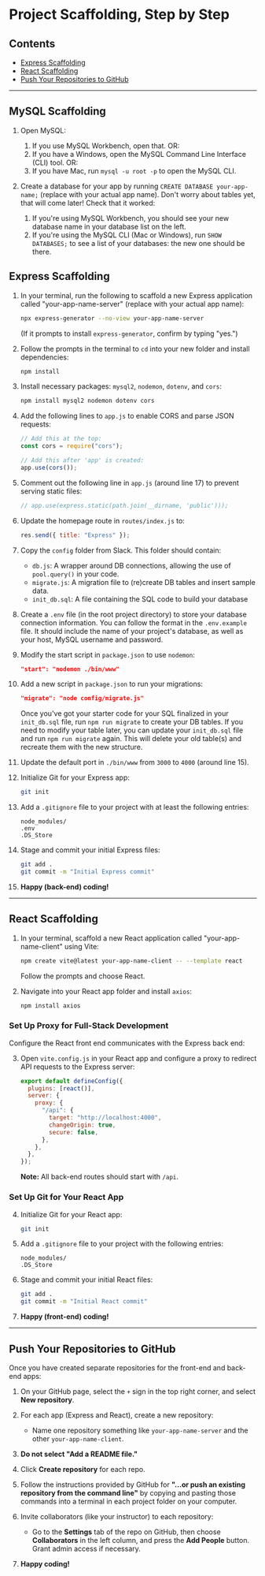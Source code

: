 # Project Scaffolding, Step by Step

## Contents

- [Express Scaffolding](#express-scaffolding)
- [React Scaffolding](#react-scaffolding)
- [Push Your Repositories to GitHub](#push-your-repositories-to-github)

---

## MySQL Scaffolding

1. Open MySQL:

   1. If you use MySQL Workbench, open that. OR:
   2. If you have a Windows, open the MySQL Command Line Interface (CLI) tool. OR:
   3. If you have Mac, run `mysql -u root -p` to open the MySQL CLI.

2. Create a database for your app by running `CREATE DATABASE your-app-name;` (replace with your actual app name). Don't worry about tables yet, that will come later! Check that it worked:

   1. If you're using MySQL Workbench, you should see your new database name in your database list on the left.
   2. If you're using the MySQL CLI (Mac or Windows), run `SHOW DATABASES;` to see a list of your databases: the new one should be there.

## Express Scaffolding

1. In your terminal, run the following to scaffold a new Express application called "your-app-name-server" (replace with your actual app name):

   ```bash
   npx express-generator --no-view your-app-name-server
   ```

   (If it prompts to install `express-generator`, confirm by typing "yes.")

2. Follow the prompts in the terminal to `cd` into your new folder and install dependencies:

   ```bash
   npm install
   ```

3. Install necessary packages: `mysql2`, `nodemon`, `dotenv`, and `cors`:

   ```bash
   npm install mysql2 nodemon dotenv cors
   ```

4. Add the following lines to `app.js` to enable CORS and parse JSON requests:

   ```javascript
   // Add this at the top:
   const cors = require("cors");

   // Add this after 'app' is created:
   app.use(cors());
   ```

5. Comment out the following line in `app.js` (around line 17) to prevent serving static files:

   ```javascript
   // app.use(express.static(path.join(__dirname, 'public')));
   ```

6. Update the homepage route in `routes/index.js` to:

   ```javascript
   res.send({ title: "Express" });
   ```

7. Copy the `config` folder from Slack. This folder should contain:

   - `db.js`: A wrapper around DB connections, allowing the use of `pool.query()` in your code.
   - `migrate.js`: A migration file to (re)create DB tables and insert sample data.
   - `init_db.sql`: A file containing the SQL code to build your database

8. Create a `.env` file (in the root project directory) to store your database connection information. You can follow the format in the `.env.example` file. It should include the name of your project's database, as well as your host, MySQL username and password.

9. Modify the start script in `package.json` to use `nodemon`:

   ```json
   "start": "nodemon ./bin/www"
   ```

10. Add a new script in `package.json` to run your migrations:

    ```json
    "migrate": "node config/migrate.js"
    ```

    Once you've got your starter code for your SQL finalized in your `init_db.sql` file, run `npm run migrate` to create your DB tables.
    If you need to modify your table later, you can update your `init_db.sql` file and run `npm run migrate` again. This will delete your old table(s) and recreate them with the new structure.

11. Update the default port in `./bin/www` from `3000` to `4000` (around line 15).

12. Initialize Git for your Express app:

    ```bash
    git init
    ```

13. Add a `.gitignore` file to your project with at least the following entries:

    ```
    node_modules/
    .env
    .DS_Store
    ```

14. Stage and commit your initial Express files:

    ```bash
    git add .
    git commit -m "Initial Express commit"
    ```

15. **Happy (back-end) coding!**

---

## React Scaffolding

1. In your terminal, scaffold a new React application called "your-app-name-client" using Vite:

   ```bash
   npm create vite@latest your-app-name-client -- --template react
   ```

   Follow the prompts and choose React.

2. Navigate into your React app folder and install `axios`:
   ```bash
   npm install axios
   ```

### Set Up Proxy for Full-Stack Development

Configure the React front end communicates with the Express back end:

3. Open `vite.config.js` in your React app and configure a proxy to redirect API requests to the Express server:
   ```javascript
   export default defineConfig({
     plugins: [react()],
     server: {
       proxy: {
         "/api": {
           target: "http://localhost:4000",
           changeOrigin: true,
           secure: false,
         },
       },
     },
   });
   ```
   **Note:** All back-end routes should start with `/api`.

### Set Up Git for Your React App

4. Initialize Git for your React app:

   ```bash
   git init
   ```

5. Add a `.gitignore` file to your project with the following entries:

   ```
   node_modules/
   .DS_Store
   ```

6. Stage and commit your initial React files:

   ```bash
   git add .
   git commit -m "Initial React commit"
   ```

7. **Happy (front-end) coding!**

---

## Push Your Repositories to GitHub

Once you have created separate repositories for the front-end and back-end apps:

1. On your GitHub page, select the `+` sign in the top right corner, and select **New repository**.

2. For each app (Express and React), create a new repository:

   - Name one repository something like `your-app-name-server` and the other `your-app-name-client`.

3. **Do not select "Add a README file."**

4. Click **Create repository** for each repo.

5. Follow the instructions provided by GitHub for **"...or push an existing repository from the command line"** by copying and pasting those commands into a terminal in each project folder on your computer.

6. Invite collaborators (like your instructor) to each repository:

   - Go to the **Settings** tab of the repo on GitHub, then choose **Collaborators** in the left column, and press the **Add People** button. Grant admin access if necessary.

7. **Happy coding!**
